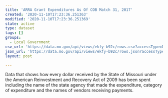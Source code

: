 ```yaml
---
title: 'ARRA Grant Expenditures As Of COB Match 31, 2017'
created: '2020-11-10T17:23:36.251363'
modified: '2020-11-10T17:23:36.251369'
state: active
type: dataset
tags: []
groups:
  - Local Government
csv_url: 'https://data.mo.gov/api/views/ekfy-b92c/rows.csv?accessType=DOWNLOAD'
json_url: 'https://data.mo.gov/api/views/ekfy-b92c/rows.json?accessType=DOWNLOAD'
layout: post

---
```

Data that shows how every dollar received by the State of Missouri under the American Reinvestment and Recovery Act of 2009 has been spent including the name of the state agency that made the expenditure, category of expenditure and the names of vendors receiving payments.

